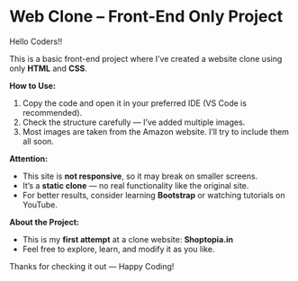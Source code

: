 # Web Clone – Front-End Only Project

Hello Coders!!

This is a basic front-end project where I’ve created a website clone using only **HTML** and **CSS**.

**How to Use:**

1. Copy the code and open it in your preferred IDE (VS Code is recommended).
2. Check the structure carefully — I’ve added multiple images.
3. Most images are taken from the Amazon website. I’ll try to include them all soon.

**Attention:**

   - This site is **not responsive**, so it may break on smaller screens.
   - It’s a **static clone** — no real functionality like the original site.
   - For better results, consider learning **Bootstrap** or watching tutorials on YouTube.

**About the Project:**

   - This is my **first attempt** at a clone website: **Shoptopia.in**
   - Feel free to explore, learn, and modify it as you like.

Thanks for checking it out — Happy Coding!